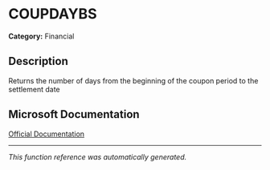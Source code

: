 # COUPDAYBS

**Category:** Financial

## Description
Returns the number of days from the beginning of the coupon period to the settlement date

## Microsoft Documentation
[Official Documentation](https://support.microsoft.com//en-us/office/coupdaybs-function-eb9a8dfb-2fb2-4c61-8e5d-690b320cf872)

---
*This function reference was automatically generated.*

